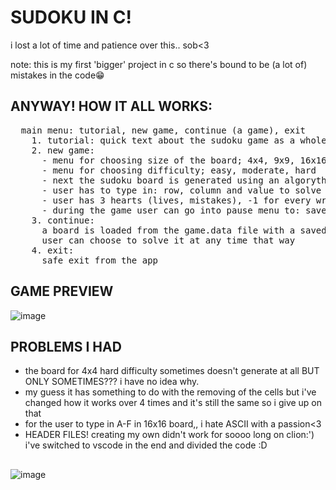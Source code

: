 # SUDOKU IN C!
i lost a lot of time and patience over this.. sob<3

note: this is my first 'bigger' project in c so there's bound to be (a lot of) mistakes in the code😁

## ANYWAY! HOW IT ALL WORKS:
<pre>
  main menu: tutorial, new game, continue (a game), exit
    1. tutorial: quick text about the sudoku game as a whole
    2. new game:
      - menu for choosing size of the board; 4x4, 9x9, 16x16
      - menu for choosing difficulty; easy, moderate, hard
      - next the sudoku board is generated using an algorythm
      - user has to type in: row, column and value to solve the given board
      - user has 3 hearts (lives, mistakes), -1 for every wrongly placed value on the board, 0 = game over
      - during the game user can go into pause menu to: save the game to a file, continue playing and to exit safely
    3. continue:
      a board is loaded from the game.data file with a saved sudoku puzzle
      user can choose to solve it at any time that way
    4. exit: 
      safe exit from the app
</pre>
## GAME PREVIEW
![image](https://github.com/user-attachments/assets/4505b6ac-0c50-4854-b160-379e4a9abb35)

## PROBLEMS I HAD
- the board for 4x4 hard difficulty sometimes doesn't generate at all BUT ONLY SOMETIMES??? i have no idea why.
- my guess it has something to do with the removing of the cells but i've changed how it works over 4 times and it's still the same so i give up on that
- for the user to type in A-F in 16x16 board,, i hate ASCII with a passion<3
- HEADER FILES! creating my own didn't work for soooo long on clion:') i've switched to vscode in the end and divided the code :D

##

![image](https://github.com/user-attachments/assets/c981f70c-860a-4622-a332-a812f7f3bd20)

